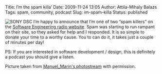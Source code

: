 Title: I’m the spam killa’
Date: 2009-11-24 13:05
Author: Attila-Mihaly Balazs
Tags: spam, community, podcast
Slug: im-spam-killa
Status: published

![SONY
DSC](http://lh6.ggpht.com/_hrvCBhtWhJ4/Swu95pxAjxI/AAAAAAAACC8/Ru09p5JcgdA/2473407468_e4549a83bd_o%5B2%5D.jpg?imgmax=800 "SONY DSC")
I’m happy to announce that I’m one of two “spam killers” on the
[Software Engineering radio website](http://www.se-radio.net/). Spam was
starting to run rampant on their site, so they asked for help and I
responded. It is so simple to donate your time to a worthy cause. You to
can do it, it takes just a couple of minutes per day!

PS: If you are interested in software development / design, this is
definitely a podcast you should give a listen.

Picture taken from [Manuel\_Marin's
photostream](http://www.flickr.com/photos/sd-6/) with permission.
